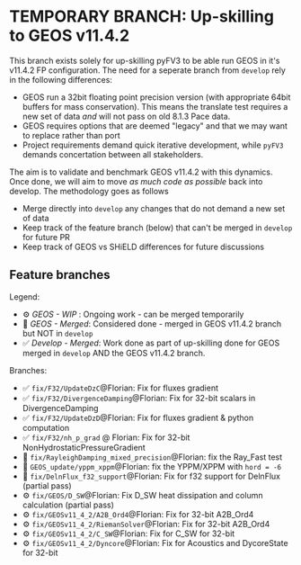 # TEMPORARY BRANCH: Up-skilling to GEOS v11.4.2

This branch exists solely for up-skilling pyFV3 to be able run GEOS in it's v11.4.2 FP configuration.
The need for a seperate branch from `develop` rely in the following differences:

- GEOS run a 32bit floating point precision version (with appropriate 64bit buffers for mass conservation). This means the translate test requires a new set of data _and_ will not pass on old 8.1.3 Pace data.
- GEOS requires options that are deemed "legacy" and that we may want to replace rather than port
- Project requirements demand quick iterative development, while `pyFV3` demands concertation between all stakeholders.

The aim is to validate and benchmark GEOS v11.4.2 with this dynamics. Once done, we will aim to move _as much code as possible_ back into develop.
The methodology goes as follows

- Merge directly into `develop` any changes that do not demand a new set of data
- Keep track of the feature branch (below) that can't be merged in `develop` for future PR
- Keep track of GEOS vs SHiELD differences for future discussions

## Feature branches

Legend:

- ⚙️ _GEOS - WIP_ : Ongoing work - can be merged temporarily
- 🔶 _GEOS - Merged_:  Considered done - merged in GEOS v11.4.2 branch but NOT in `develop`
- ✅ _Develop - Merged_: Work done as part of up-skilling done for GEOS merged in `develop` AND the GEOS v11.4.2 branch.

Branches:

- ✅ `fix/F32/UpdateDzC`@Florian: Fix for fluxes gradient
- ✅ `fix/F32/DivergenceDamping`@Florian: Fix for 32-bit scalars in DivergenceDamping
- ✅ `fix/F32/UpdateDzD`@Florian: Fix for fluxes gradient & python computation
- ✅ `fix/F32/nh_p_grad` @ Florian: Fix for 32-bit NonHydrostaticPressureGradient
- 🔶 `fix/RayleighDamping_mixed_precision`@Florian: fix the Ray_Fast test
- 🔶 `GEOS_update/yppm_xppm`@Florian: fix the YPPM/XPPM with `hord = -6`
- 🔶 `fix/DelnFlux_f32_support`@Florian: Fix for f32 support for DelnFlux (partial pass)
- ⚙️ `fix/GEOS/D_SW`@Florian: Fix D_SW heat dissipation and column calculation (partial pass)
- ⚙️ `fix/GEOSv11_4_2/A2B_Ord4`@Florian: Fix for 32-bit A2B_Ord4
- ⚙️ `fix/GEOSv11_4_2/RiemanSolver`@Florian: Fix for 32-bit A2B_Ord4
- ⚙️ `fix/GEOSv11_4_2/C_SW`@Florian: Fix for C_SW for 32-bit
- ⚙️ `fix/GEOSv11_4_2/Dyncore`@Florian: Fix for Acoustics and DycoreState for 32-bit
